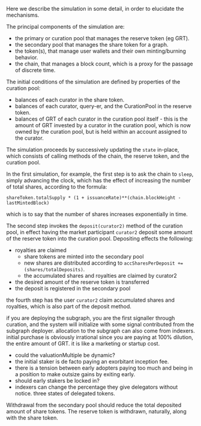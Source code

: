 Here we describe the simulation in some detail, in order to elucidate the mechanisms.

The principal components of the simulation are:

- the primary or curation pool that manages the reserve token (eg GRT).
- the secondary pool that manages the share token for a graph.
- the token(s), that manage user wallets and their own minting/burning behavior.
- the chain, that manages a block count, which is a proxy for the passage of discrete time.

The initial conditions of the simulation are defined by properties of the curation pool:

- balances of each curator in the share token.
- balances of each curator, query-er, and the CurationPool in the reserve token.
- balances of GRT of each curator in the curation pool itself - this is the amount of GRT invested 
by a curator in the curation pool, which is now owned by the curation pool, but is held within an account
assigned to the curator.


The simulation proceeds by successively updating the `state` in-place, which consists of calling
methods of the chain, the reserve token, and the curation pool.

In the first simulation, for example,
the first step is to ask the chain to `sleep`, simply advancing the clock, which has the effect of
increasing the number of total shares, according to the formula:

`shareToken.totalSupply * (1 + issuanceRate)**(chain.blockHeight - lastMintedBlock)`

which is to say that the number of shares increases exponentially in time.

The second step invokes the `deposit(curator2)` method of the curation pool, in effect having the market
participant `curator2` deposit some amount of the reserve token into the curation pool. Depositing
effects the following:
- royalties are claimed
  - share tokens are minted into the secondary pool
  - new shares are distributed according to `accSharesPerDeposit += (shares/totalDeposits)`.
  - the accumulated shares and royalties are claimed by curator2
- the desired amount of the reserve token is transferred
- the deposit is registered in the secondary pool

the fourth step has the user `curator2` claim accumulated shares and royalties, which is also part of the deposit method.

if you are deploying the subgraph, you are the first signaller through curation, and the system will initialize with some signal contributed from
the subgraph deployer. allocation to the subgraph can also come from indexers. initial purchase is obviously irrational since
you are paying at 100% dilution, the entire amount of GRT. it is like a marketing or startup cost.
- could the valuationMultiple be dynamic?
- the initial staker is de facto paying an exorbitant inception fee.
- there is a tension between early adopters paying too much and being in a position to make outsize gains by exiting early.
- should early stakers be locked in?
- indexers can change the percentage they give delegators without notice. three states of delegated tokens.


Withdrawal from the secondary pool should reduce the total deposited amount of share tokens. The reserve token is withdrawn,
naturally, along with the share token.
